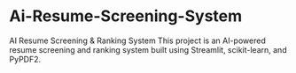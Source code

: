 # Ai-Resume-Screening-System
AI Resume Screening &amp; Ranking System  This project is an AI-powered resume screening and ranking system built using Streamlit, scikit-learn, and PyPDF2.
